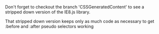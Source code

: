 Don't forget to checkout the branch 'CSSGeneratedContent' to see a stripped down version of the IE8.js library.

That stripped down version keeps only as much code as necessary to get :before and :after pseudo selectors working
